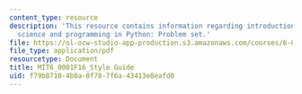```yaml
---
content_type: resource
description: 'This resource contains information regarding introduction to computer
  science and programming in Python: Problem set.'
file: https://ol-ocw-studio-app-production.s3.amazonaws.com/courses/6-0001-introduction-to-computer-science-and-programming-in-python-fall-2016/f79b87104b0a0f787f6a43413e8eafd0_MIT6_0001F16_StyleGuide.pdf
file_type: application/pdf
resourcetype: Document
title: MIT6_0001F16_Style Guide
uid: f79b8710-4b0a-0f78-7f6a-43413e8eafd0
---
```


